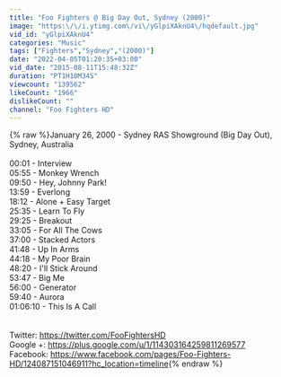 ```yaml
---
title: "Foo Fighters @ Big Day Out, Sydney (2000)"
image: "https:\/\/i.ytimg.com\/vi\/yGlpiXAknU4\/hqdefault.jpg"
vid_id: "yGlpiXAknU4"
categories: "Music"
tags: ["Fighters","Sydney","(2000)"]
date: "2022-04-05T01:20:35+03:00"
vid_date: "2015-08-11T15:48:32Z"
duration: "PT1H10M34S"
viewcount: "139562"
likeCount: "1966"
dislikeCount: ""
channel: "Foo Fighters HD"
---
```

{% raw %}January  26, 2000 - Sydney RAS Showground (Big Day Out), Sydney, Australia<br /><br />00:01 - Interview <br />05:55 - Monkey Wrench<br />09:50 - Hey, Johnny Park!<br />13:59 - Everlong<br />18:12 - Alone + Easy Target<br />25:35 - Learn To Fly<br />29:25 - Breakout<br />33:05 - For All The Cows<br />37:00 - Stacked Actors<br />41:48 - Up In Arms<br />44:18 - My Poor Brain<br />48:20 - I'll Stick Around<br />53:47 - Big Me<br />56:00 - Generator<br />59:40 - Aurora<br />01:06:10 - This Is A Call<br /><br /><br />Twitter: <a rel="nofollow" target="blank" href="https://twitter.com/FooFightersHD">https://twitter.com/FooFightersHD</a><br />Google +: <a rel="nofollow" target="blank" href="https://plus.google.com/u/1/114303164259811269577">https://plus.google.com/u/1/114303164259811269577</a><br />Facebook: <a rel="nofollow" target="blank" href="https://www.facebook.com/pages/Foo-Fighters-HD/124087151046911?hc_location=timeline">https://www.facebook.com/pages/Foo-Fighters-HD/124087151046911?hc_location=timeline</a>{% endraw %}
